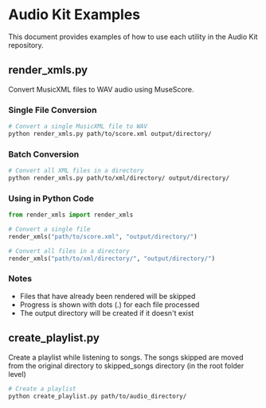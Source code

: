 # Audio Kit Examples

This document provides examples of how to use each utility in the Audio Kit repository.

## render_xmls.py

Convert MusicXML files to WAV audio using MuseScore.

### Single File Conversion

```bash
# Convert a single MusicXML file to WAV
python render_xmls.py path/to/score.xml output/directory/
```

### Batch Conversion

```bash
# Convert all XML files in a directory
python render_xmls.py path/to/xml/directory/ output/directory/
```

### Using in Python Code

```python
from render_xmls import render_xmls

# Convert a single file
render_xmls("path/to/score.xml", "output/directory/")

# Convert all files in a directory
render_xmls("path/to/xml/directory/", "output/directory/")
```

### Notes

- Files that have already been rendered will be skipped
- Progress is shown with dots (.) for each file processed
- The output directory will be created if it doesn't exist

## create_playlist.py

Create a playlist while listening to songs. The songs skipped are moved from the original directory to skipped_songs directory (in the root folder level)

```bash
# Create a playlist
python create_playlist.py path/to/audio_directory/
```